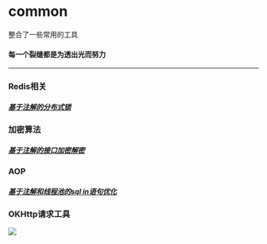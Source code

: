 # common
整合了一些常用的工具
#### 每一个裂缝都是为透出光而努力

---



### Redis相关
##### [基于注解的分布式锁](https://gitee.com/godchin/common/blob/master/src/main/java/com/itdfq/common/redislock/README.md)

### 加密算法
##### [基于注解的接口加密解密](https://gitee.com/godchin/common/blob/master/src/main/java/com/itdfq/common/apiencory/annotition/README.md)

### AOP
##### [基于注解和线程池的sql in语句优化](https://gitee.com/godchin/common/blob/master/src/main/java/com/itdfq/common/aop/moreIn/seleceMoreIn.md)   

### OKHttp请求工具

[![](https://jitpack.io/v/com.gitee.godchin/common.svg)](https://jitpack.io/#com.gitee.godchin/common)